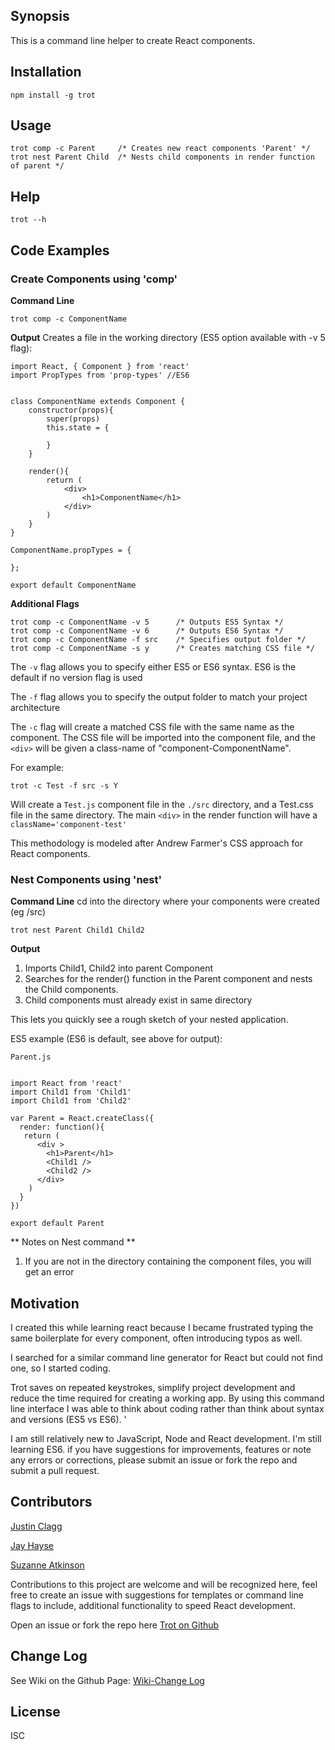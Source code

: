 ## Synopsis

This is a command line helper to create React components.

## Installation

    npm install -g trot

## Usage

    trot comp -c Parent     /* Creates new react components 'Parent' */
    trot nest Parent Child  /* Nests child components in render function of parent */


## Help

    trot --h

## Code Examples

### Create Components using 'comp'

**Command Line**

    trot comp -c ComponentName

**Output**
Creates a file in the working directory (ES5 option available with -v 5 flag):

    
    import React, { Component } from 'react'
    import PropTypes from 'prop-types' //ES6
    
    
    class ComponentName extends Component {
        constructor(props){
            super(props) 
            this.state = {
            
            }
        }
    
        render(){
            return (
                <div>
                    <h1>ComponentName</h1>
                </div>
            )
        }
    }
    
    ComponentName.propTypes = {
    
    };
    
    export default ComponentName
    


    
**Additional Flags**

    trot comp -c ComponentName -v 5      /* Outputs ES5 Syntax */
    trot comp -c ComponentName -v 6      /* Outputs ES6 Syntax */
    trot comp -c ComponentName -f src    /* Specifies output folder */
    trot comp -c ComponentName -s y      /* Creates matching CSS file */

The ```-v``` flag allows you to specify either ES5 or ES6 syntax.
ES6 is the default if no version flag is used

The ```-f``` flag allows you to specify the output folder to match your project architecture

The ```-c``` flag will create a matched CSS file with the same name as the component.  The CSS file will be imported into the component file, and the ```<div>``` will be given a class-name of "component-ComponentName".

For example:

    trot -c Test -f src -s Y

Will create a ```Test.js``` component file in the ```./src``` directory, and a Test.css file in the same directory. The main ```<div>``` in the render function will have a ```className='component-test'```

This methodology is modeled after Andrew Farmer's CSS approach for React components.


### Nest Components using 'nest'

**Command Line**
cd into the directory where your components were created (eg /src)

    trot nest Parent Child1 Child2

**Output**

1.  Imports Child1, Child2 into parent Component
1.  Searches for the render() function in the Parent component and nests the Child components.
1.  Child components must already exist in same directory

This lets you quickly see a rough sketch of your nested application.

ES5 example (ES6 is default, see above for output):

    Parent.js


    import React from 'react'
    import Child1 from 'Child1'
    import Child1 from 'Child2'

    var Parent = React.createClass({
      render: function(){
       return (
          <div >
            <h1>Parent</h1>
            <Child1 />
            <Child2 />
          </div>
        )
      }
    })

    export default Parent

** Notes on Nest command **
1. If you are not in the directory containing the component files, you will get an error


## Motivation

I created this while learning react because I became frustrated typing the same boilerplate for every component, often introducing typos as well.

I searched for a similar command line generator for React but could not find one, so I started coding.

Trot saves on repeated keystrokes, simplify project development and reduce the time required for creating a working app.
By using this command line interface I was able to think about coding rather than think about syntax and versions (ES5 vs ES6). '

I am still relatively new to JavaScript, Node and React development.  I'm still learning ES6. if you have suggestions for improvements, features or note any errors or corrections, please submit an issue or fork the repo and submit a pull request.




## Contributors

[Justin Clagg](https://github.com/justinclagg)

[Jay Hayse](https://github.com/sayrilamar)

[Suzanne Atkinson](https://github.com/adventurebear)

Contributions to this project are welcome and will be recognized here,
feel free to create an issue with suggestions for templates or command line flags to include,
additional functionality to speed React development.

Open an issue or fork the repo here [Trot on Github](https://github.com/AdventureBear/trot "Trot on Github")


## Change Log
See Wiki on the Github Page:
[Wiki-Change Log](https://github.com/AdventureBear/trot/wiki/Change-Log "Change Log")

## License

ISC